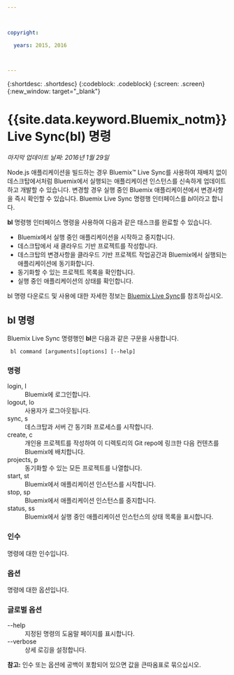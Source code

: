 ```yaml
---

 

copyright:

  years: 2015, 2016

 

---
```


{:shortdesc: .shortdesc}
{:codeblock: .codeblock}
{:screen: .screen}
{:new_window: target="_blank"}

# {{site.data.keyword.Bluemix_notm}} Live Sync(bl) 명령

*마지막 업데이트 날짜: 2016년 1월 29일*

Node.js 애플리케이션을 빌드하는 경우 Bluemix™ Live Sync를 사용하여 재배치 없이 데스크탑에서처럼 Bluemix에서 실행되는 애플리케이션 인스턴스를 신속하게 업데이트하고 개발할 수 있습니다. 변경할 경우 실행 중인 Bluemix 애플리케이션에서 변경사항을 즉시 확인할 수 있습니다. Bluemix Live Sync 명령행 인터페이스를 *bl*이라고 합니다.

**bl** 명령행 인터페이스 명령을 사용하여 다음과 같은 태스크를
완료할 수 있습니다. 

* Bluemix에서 실행 중인 애플리케이션을 시작하고 중지합니다.
* 데스크탑에서 새 클라우드 기반 프로젝트를 작성합니다.
* 데스크탑의 변경사항을 클라우드 기반 프로젝트 작업공간과 Bluemix에서 실행되는 애플리케이션에 동기화합니다.
* 동기화할 수 있는 프로젝트 목록을 확인합니다.
* 실행 중인 애플리케이션의 상태를 확인합니다.

bl 명령 다운로드 및 사용에 대한 자세한 정보는 [Bluemix Live Sync](../develop/bluemixlive.html)를 참조하십시오.

## bl 명령

Bluemix Live Sync 명령행인 **bl**은 다음과 같은 구문을 사용합니다. 

``` bl command [arguments][options] [--help]```

### 명령
<dl>
<dt>login, l</dt>
<dd>Bluemix에 로그인합니다.</dd>
<dt>logout, lo</dt>
<dd>사용자가 로그아웃됩니다. </dd>
<dt>sync, s</dt>
<dd>데스크탑과 서버 간 동기화 프로세스를 시작합니다. </dd>
<dt>create, c</dt>
<dd>개인용 프로젝트를 작성하여 이 디렉토리의 Git repo에 링크한 다음 컨텐츠를 Bluemix에 배치합니다.</dd>
<dt>projects, p</dt>
<dd>동기화할 수 있는 모든 프로젝트를 나열합니다. </dd>
<dt>start, st</dt>
<dd>Bluemix에서 애플리케이션 인스턴스를 시작합니다.</dd>
<dt>stop, sp</dt>
<dd>Bluemix에서 애플리케이션 인스턴스를 중지합니다.</dd>
<dt>status, ss</dt>
<dd>Bluemix에서 실행 중인 애플리케이션 인스턴스의 상태 목록을 표시합니다.</dd>
</dl>

### 인수
명령에 대한 인수입니다. 

### 옵션
명령에 대한 옵션입니다. 

### 글로벌 옵션
<dl>
<dt>--help</dt>
<dd>지정된 명령의 도움말 페이지를 표시합니다. </dd>
<dt>--verbose</dt>
<dd>상세 로깅을 설정합니다. </dd>
</dl>

**참고:** 인수 또는 옵션에 공백이 포함되어 있으면 값을 큰따옴표로 묶으십시오.
